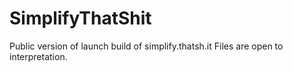 SimplifyThatShit
================

Public version of launch build of simplify.thatsh.it
Files are open to interpretation.
